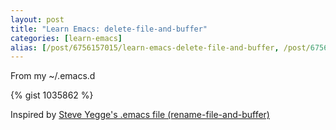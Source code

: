 ```yaml
---
layout: post
title: "Learn Emacs: delete-file-and-buffer"
categories: [learn-emacs]
alias: [/post/6756157015/learn-emacs-delete-file-and-buffer, /post/6756157015]
---
```


From my ~/.emacs.d

{% gist 1035862 %}

Inspired by [Steve Yegge's .emacs file (rename-file-and-buffer)](https://sites.google.com/site/steveyegge2/my-dot-emacs-file)

